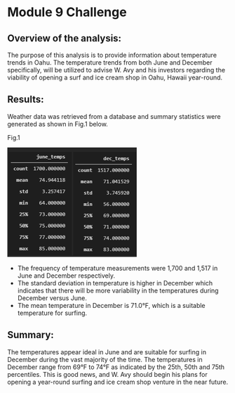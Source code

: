 # Module 9 Challenge

## Overview of the analysis:
The purpose of this analysis is to provide information about temperature trends in Oahu. The temperature trends from both June and December specifically, will be utilized to advise W. Avy and his investors regarding the viability of opening a surf and ice cream shop in Oahu, Hawaii year-round.

## Results:
Weather data was retrieved from a database and summary statistics were generated as shown in Fig.1 below.

Fig.1

![Fig](https://github.com/klegaultguthrie/Challenge_9/blob/main/Temp_statistics.png)

- The frequency of temperature measurements were 1,700 and 1,517 in June and December respectively.
- The standard deviation in temperature is higher in December which indicates that there will be more variability in the temperatures during      December versus June.
- The mean temperature in December is 71.0°F, which is a suitable temperature for surfing.


## Summary:
The temperatures appear ideal in June and are suitable for surfing in December during the vast majority of the time. The temperatures in December range from 69°F to 74°F as indicated by the 25th, 50th and 75th percentiles. This is good news, and W. Avy should begin his plans for opening a year-round surfing and ice cream shop venture in the near future.
